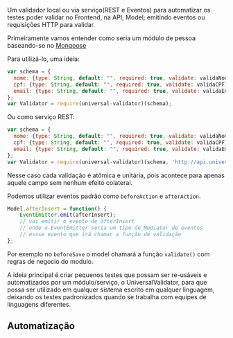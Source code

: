 Um validador local ou via serviço(REST e Eventos) para  automatizar os testes poder validar no Frontend, na API, Model; emitindo eventos
ou requisições HTTP para validar.

Primeiramente vamos entender como seria um módulo de pessoa baseando-se no [Mongoose]()

Para utilizá-lo, uma ideia:

```js
var schema = {
  nome: {type: String, default: "", required: true, validate: validaNome},
  cpf: {type: String, default: "", required: true, validate: validaCPF},
  email: {type: String, default: "", required: true, validate: validaEmail}
};
var Validator = require(universal-validator)(schema);
```

Ou como serviço REST:


```js
var schema = {
  nome: {type: String, default: "", required: true, validate: validaNome},
  cpf: {type: String, default: "", required: true, validate: validaCPF},
  email: {type: String, default: "", required: true, validate: validaEmail}
};
var Validator = require(universal-validator)(schema, 'http://api.universalvalidator.com/meu-user'); //mas tb pode ser um localhost da vida
```

Nesse caso cada validação é atômica e unitária, pois acontece para apenas aquele campo sem nenhum efeito colateral.

Podemos utilizar eventos padrão como `beforeAction` e `afterAction`.

```js
Model.afterInsert = function() {
    EventEmitter.emit(afterInsert);
    // vai emitir o evento de afterInsert
    // onde o EventEmitter seria um tipo de Mediator de eventos
    // essse evento que irá chamar a função de validação
};
```

Por exemplo no `beforeSave` o model chamará a função `validate()` com regras de negocio do modulo.

A ideia principal é criar pequenos testes que possam ser re-usáveis e automatizados por um módulo/serviço, o UniversalValidator, para que possa ser utilizado em qualquer sistema escrito em qualquer linguagem, deixando os testes padronizados quando se trabalha com equipes de linguagens diferentes.

## Automatização